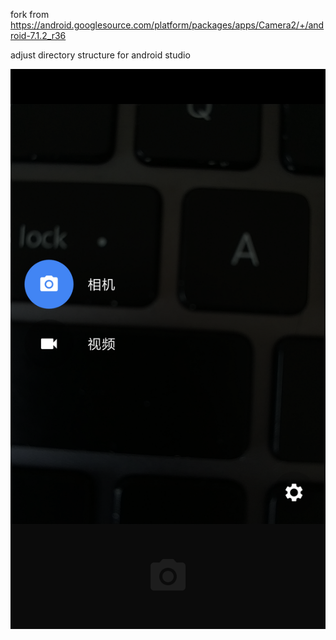 fork from https://android.googlesource.com/platform/packages/apps/Camera2/+/android-7.1.2_r36

adjust directory structure for android studio


 ![Alt text](./art/screen1.png)